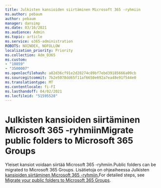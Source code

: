 ```yaml
---
title: Julkisten kansioiden siirtäminen Microsoft 365 -ryhmiin
ms.author: pebaum
author: pebaum
manager: dansimp
ms.date: 03/16/2021
ms.audience: Admin
ms.topic: article
ms.service: o365-administration
ROBOTS: NOINDEX, NOFOLLOW
localization_priority: Priority
ms.collection: Adm_O365
ms.custom:
- "10859"
- "3500007"
ms.openlocfilehash: a82d36cf91e2d28274c89bf7ebd39185666a09cb
ms.sourcegitcommit: 7b2e5078dd65f11af6650e692a7ea48e91f544e0
ms.translationtype: MT
ms.contentlocale: fi-FI
ms.lasthandoff: 04/02/2021
ms.locfileid: "51595528"
---
```

# <a name="migrate-public-folders-to-microsoft-365-groups"></a><span data-ttu-id="01ace-102">Julkisten kansioiden siirtäminen Microsoft 365 -ryhmiin</span><span class="sxs-lookup"><span data-stu-id="01ace-102">Migrate public folders to Microsoft 365 Groups</span></span>

<span data-ttu-id="01ace-103">Yleiset kansiot voidaan siirtää Microsoft 365 -ryhmiin.</span><span class="sxs-lookup"><span data-stu-id="01ace-103">Public folders can be migrated to Microsoft 365 Groups.</span></span> <span data-ttu-id="01ace-104">Lisätietoja on ohjeaiheessa Julkisten [kansioiden siirtäminen Microsoft 365 -ryhmiin.](https://aka.ms/PFToM365Group)</span><span class="sxs-lookup"><span data-stu-id="01ace-104">For detailed steps, see [Migrate your public folders to Microsoft 365 Groups](https://aka.ms/PFToM365Group).</span></span>